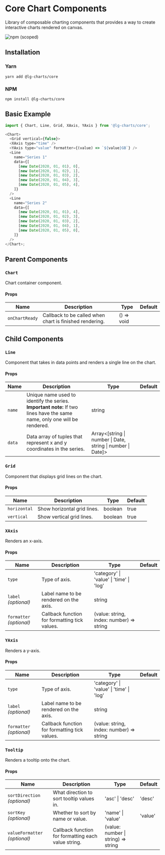 # Core Chart Components

Library of composable charting components that provides a way to create interactive charts rendered on canvas.

![npm (scoped)](https://img.shields.io/npm/v/@lg-charts/core.svg)

## Installation

### Yarn

```shell
yarn add @lg-charts/core
```

### NPM

```shell
npm install @lg-charts/core
```

## Basic Example

```js
import { Chart, Line, Grid, XAxis, YAxis } from '@lg-charts/core';

<Chart>
  <Grid vertical={false}>
  <XAxis type="time" />
  <YAxis type="value" formatter={(value) => `${value}GB`} />
  <Line
    name="Series 1"
    data={[
      [new Date(2020, 01, 01), 0],
      [new Date(2020, 01, 02), 1],
      [new Date(2020, 01, 03), 2],
      [new Date(2020, 01, 04), 3],
      [new Date(2020, 01, 05), 4],
    ]}
  />
  <Line
    name="Series 2"
    data={[
      [new Date(2020, 01, 01), 4],
      [new Date(2020, 01, 02), 3],
      [new Date(2020, 01, 03), 2],
      [new Date(2020, 01, 04), 1],
      [new Date(2020, 01, 05), 0],
    ]}
  />
</Chart>;
```

## Parent Components

### `Chart`

Chart container component.

#### Props

| Name           | Description                                             | Type       | Default |
| -------------- | ------------------------------------------------------- | ---------- | ------- |
| `onChartReady` | Callback to be called when chart is finished rendering. | () => void |         |

## Child Components

### `Line`

Component that takes in data points and renders a single line on the chart.

#### Props

| Name   | Description                                                                                                              | Type                                                        | Default |
| ------ | ------------------------------------------------------------------------------------------------------------------------ | ----------------------------------------------------------- | ------- |
| `name` | Unique name used to identify the series. **Important note:** If two lines have the same name, only one will be rendered. | string                                                      |         |
| `data` | Data array of tuples that represent x and y coordinates in the series.                                                   | Array<[string \| number \| Date, string \| number \| Date]> |         |

### `Grid`

Component that displays grid lines on the chart.

#### Props

| Name         | Description                 | Type    | Default |
| ------------ | --------------------------- | ------- | ------- |
| `horizontal` | Show horizontal grid lines. | boolean | true    |
| `vertical`   | Show vertical grid lines.   | boolean | true    |

### `XAxis`

Renders an x-axis.

#### Props

| Name                     | Description                                   | Type                                     | Default |
| ------------------------ | --------------------------------------------- | ---------------------------------------- | ------- |
| `type`                   | Type of axis.                                 | 'category' \| 'value' \| 'time' \| 'log' |         |
| `label` _(optional)_     | Label name to be rendered on the axis.        | string                                   |         |
| `formatter` _(optional)_ | Callback function for formatting tick values. | (value: string, index: number) => string |         |

### `YAxis`

Renders a y-axis.

#### Props

| Name                     | Description                                   | Type                                     | Default |
| ------------------------ | --------------------------------------------- | ---------------------------------------- | ------- |
| `type`                   | Type of axis.                                 | 'category' \| 'value' \| 'time' \| 'log' |         |
| `label` _(optional)_     | Label name to be rendered on the axis.        | string                                   |         |
| `formatter` _(optional)_ | Callback function for formatting tick values. | (value: string, index: number) => string |         |

### `Tooltip`

Renders a tooltip onto the chart.

#### Props

| Name                          | Description                                         | Type                                | Default |
| ----------------------------- | --------------------------------------------------- | ----------------------------------- | ------- |
| `sortDirection` _(optional)_  | What direction to sort tooltip values in.           | 'asc' \| 'desc'                     | 'desc'  |
| `sortKey` _(optional)_        | Whether to sort by name or value.                   | 'name' \| 'value'                   | 'value' |
| `valueFormatter` _(optional)_ | Callback function for formatting each value string. | (value: number \| string) => string |         |
